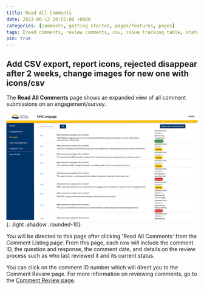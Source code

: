 ```yaml
---
title: Read All Comments
date: 2023-08-12 20:55:00 +0800
categories: [comments, getting started, pages/features, pages]
tags: [read comments, review comments, csv, issue tracking table, status]
pin: true
---
```


## Add CSV export, report icons, rejected disappear after 2 weeks, change images for new one with icons/csv

The **Read All Comments** page shows an expanded view of all comment submissions on an engagement/survey. 

![Read all Comments](/assets/UserGuideImages/Images/read-all-comments/read-all-comments-expanded-view.png){: .light .shadow .rounded-10}

You will be directed to this page after clicking 'Read All Comments' from the Comment Listing page. From this page, each row will include the comment ID, the question and response, the comment date, and details on the review process such as who last reviewed it and its current status. 

You can click on the comment ID number which will direct you to the Comment Review page. For more information on reviewing comments, go to the [Comment Review page](/met-guide/posts/comment-review-page/). 


